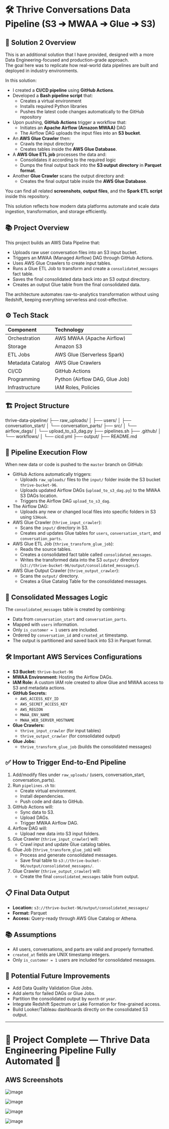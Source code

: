 ﻿# 🛠️ Thrive Conversations Data Pipeline (S3 ➔ MWAA ➔ Glue ➔ S3)

 ## 🚀 Solution 2 Overview

This is an additional solution that I have provided, designed with a more Data Engineering-focused and production-grade approach.  
The goal here was to replicate how real-world data pipelines are built and deployed in industry environments.

In this solution:

- I created a **CI/CD pipeline** using **GitHub Actions**.
- Developed a **Bash pipeline script** that:
  - Creates a virtual environment
  - Installs required Python libraries
  - Pushes the latest code changes automatically to the GitHub repository
- Upon pushing, **GitHub Actions** trigger a workflow that:
  - Initiates an **Apache Airflow (Amazon MWAA)** DAG
  - The Airflow DAG uploads the input files into an **S3 bucket**.
- An **AWS Glue Crawler** then:
  - Crawls the input directory
  - Creates tables inside the **AWS Glue Database**.
- A **AWS Glue ETL job** processes the data and:
  - Consolidates it according to the required logic
  - Dumps the final output back into the **S3 output directory** in **Parquet format**.
- Another **Glue Crawler** scans the output directory and:
  - Creates the final output table inside the **AWS Glue Database**.

You can find all related **screenshots**, **output files**, and the **Spark ETL script** inside this repository.

This solution reflects how modern data platforms automate and scale data ingestion, transformation, and storage efficiently.

## 📚 Project Overview

This project builds an AWS Data Pipeline that:

- Uploads raw user conversation files into an S3 input bucket.
- Triggers an MWAA (Managed Airflow) DAG through GitHub Actions.
- Uses AWS Glue Crawlers to create input tables.
- Runs a Glue ETL Job to transform and create a `consolidated_messages` fact table.
- Saves the final consolidated data back into an S3 output directory.
- Creates an output Glue table from the final consolidated data.

The architecture automates raw-to-analytics transformation without using Redshift, keeping everything serverless and cost-effective.

## ⚙️ Tech Stack

| Component         | Technology          |
| :---------------- | :------------------- |
| Orchestration     | AWS MWAA (Apache Airflow) |
| Storage           | Amazon S3            |
| ETL Jobs          | AWS Glue (Serverless Spark) |
| Metadata Catalog  | AWS Glue Crawlers    |
| CI/CD             | GitHub Actions       |
| Programming       | Python (Airflow DAG, Glue Job) |
| Infrastructure    | IAM Roles, Policies  |

## 🏗️ Project Structure

thrive-data-pipeline/ ├── raw_uploads/ │ ├── users/ │ ├── conversation_start/ │ └── conversation_parts/ ├── src/ │ └── airflow_dags/ │ └── upload_to_s3_dag.py ├── pipelines.sh ├── .github/ │ └── workflows/ │ └── cicd.yml ├── output/ ├── README.md


## 🚀 Pipeline Execution Flow

When new data or code is pushed to the `master` branch on GitHub:

- GitHub Actions automatically triggers:
  - Uploads `raw_uploads/` files to the `input/` folder inside the S3 bucket `thrive-bucket-96`.
  - Uploads updated Airflow DAGs (`upload_to_s3_dag.py`) to the MWAA S3 DAGs location.
  - Triggers the Airflow DAG `upload_to_s3_dag`.
- The Airflow DAG:
  - Uploads any new or changed local files into specific folders in S3 using `S3Hook`.
- AWS Glue Crawler (`thrive_input_crawler`):
  - Scans the `input/` directory in S3.
  - Creates and updates Glue tables for `users`, `conversation_start`, and `conversation_parts`.
- AWS Glue ETL Job (`thrive_transform_glue_job`):
  - Reads the source tables.
  - Creates a consolidated fact table called `consolidated_messages`.
  - Writes the transformed data into the S3 `output/` directory (`s3://thrive-bucket-96/output/consolidated_messages/`).
- AWS Glue Output Crawler (`thrive_output_crawler`):
  - Scans the `output/` directory.
  - Creates a Glue Catalog Table for the consolidated messages.

## 📄 Consolidated Messages Logic

The `consolidated_messages` table is created by combining:

- Data from `conversation_start` and `conversation_parts`.
- Mapped with `users` information.
- Only `is_customer = 1` users are included.
- Ordered by `conversation_id` and `created_at` timestamp.
- The output is partitioned and saved back into S3 in Parquet format.

## 🛠️ Important AWS Services Configurations

- **S3 Bucket:** `thrive-bucket-96`
- **MWAA Environment:** Hosting the Airflow DAGs.
- **IAM Role:** A custom IAM role created to allow Glue and MWAA access to S3 and metadata actions.
- **GitHub Secrets:**
  - `AWS_ACCESS_KEY_ID`
  - `AWS_SECRET_ACCESS_KEY`
  - `AWS_REGION`
  - `MWAA_ENV_NAME`
  - `MWAA_WEB_SERVER_HOSTNAME`
- **Glue Crawlers:**
  - `thrive_input_crawler` (for input tables)
  - `thrive_output_crawler` (for consolidated output)
- **Glue Jobs:**
  - `thrive_transform_glue_job` (builds the consolidated messages)

## ✅ How to Trigger End-to-End Pipeline

1. Add/modify files under `raw_uploads/` (users, conversation_start, conversation_parts).
2. Run `pipelines.sh` to:
   - Create virtual environment.
   - Install dependencies.
   - Push code and data to GitHub.
3. GitHub Actions will:
   - Sync data to S3.
   - Upload DAGs.
   - Trigger MWAA Airflow DAG.
4. Airflow DAG will:
   - Upload new data into S3 input folders.
5. Glue Crawler (`thrive_input_crawler`) will:
   - Crawl input and update Glue catalog tables.
6. Glue Job (`thrive_transform_glue_job`) will:
   - Process and generate consolidated messages.
   - Save final table to `s3://thrive-bucket-96/output/consolidated_messages/`.
7. Glue Crawler (`thrive_output_crawler`) will:
   - Create the final `consolidated_messages` table from output.

## 📋 Final Data Output

- **Location:** `s3://thrive-bucket-96/output/consolidated_messages/`
- **Format:** Parquet
- **Access:** Query-ready through AWS Glue Catalog or Athena.

## 📚 Assumptions

- All users, conversations, and parts are valid and properly formatted.
- `created_at` fields are UNIX timestamp integers.
- Only `is_customer = 1` users are included for consolidated messages.

## 📢 Potential Future Improvements

- Add Data Quality Validation Glue Jobs.
- Add alerts for failed DAGs or Glue Jobs.
- Partition the consolidated output by `month` or `year`.
- Integrate Redshift Spectrum or Lake Formation for fine-grained access.
- Build Looker/Tableau dashboards directly on the consolidated S3 output.

---

# 🎯 Project Complete — Thrive Data Engineering Pipeline Fully Automated 🚀

## AWS Screenshots

![image](https://github.com/user-attachments/assets/f3daa4a6-2ed7-4f99-b295-495de37e1950)

![image](https://github.com/user-attachments/assets/d62bb92d-5736-4eac-bb90-cb5f6c0ac64a)

![image](https://github.com/user-attachments/assets/bf8fbcc4-8e74-41a5-92f0-3edb40ecf288)


![image](https://github.com/user-attachments/assets/abb181e2-95dd-47e3-a01f-28cf23158baf)





